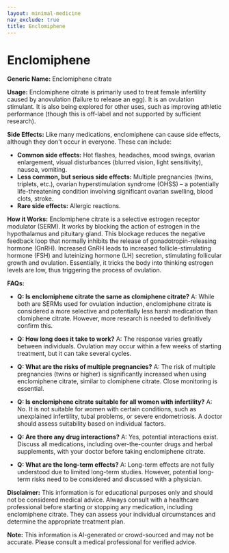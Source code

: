 ```yaml
---
layout: minimal-medicine
nav_exclude: true
title: Enclomiphene
---
```


# Enclomiphene

**Generic Name:** Enclomiphene citrate

**Usage:** Enclomiphene citrate is primarily used to treat female infertility caused by anovulation (failure to release an egg). It is an ovulation stimulant.  It is also being explored for other uses, such as improving athletic performance (though this is off-label and not supported by sufficient research).

**Side Effects:**  Like many medications, enclomiphene can cause side effects, although they don't occur in everyone.  These can include:

* **Common side effects:** Hot flashes, headaches, mood swings, ovarian enlargement, visual disturbances (blurred vision, light sensitivity), nausea, vomiting.
* **Less common, but serious side effects:** Multiple pregnancies (twins, triplets, etc.), ovarian hyperstimulation syndrome (OHSS) – a potentially life-threatening condition involving significant ovarian swelling,  blood clots, stroke.
* **Rare side effects:** Allergic reactions.


**How it Works:** Enclomiphene citrate is a selective estrogen receptor modulator (SERM).  It works by blocking the action of estrogen in the hypothalamus and pituitary gland. This blockage reduces the negative feedback loop that normally inhibits the release of gonadotropin-releasing hormone (GnRH). Increased GnRH leads to increased follicle-stimulating hormone (FSH) and luteinizing hormone (LH) secretion, stimulating follicular growth and ovulation. Essentially, it tricks the body into thinking estrogen levels are low, thus triggering the process of ovulation.

**FAQs:**

* **Q: Is enclomiphene citrate the same as clomiphene citrate?** A:  While both are SERMs used for ovulation induction, enclomiphene citrate is considered a more selective and potentially less harsh medication than clomiphene citrate.  However, more research is needed to definitively confirm this.

* **Q: How long does it take to work?** A:  The response varies greatly between individuals.  Ovulation may occur within a few weeks of starting treatment, but it can take several cycles.

* **Q: What are the risks of multiple pregnancies?** A:  The risk of multiple pregnancies (twins or higher) is significantly increased when using enclomiphene citrate, similar to clomiphene citrate.  Close monitoring is essential.

* **Q:  Is enclomiphene citrate suitable for all women with infertility?** A:  No.  It is not suitable for women with certain conditions, such as unexplained infertility, tubal problems, or severe endometriosis.  A doctor should assess suitability based on individual factors.

* **Q:  Are there any drug interactions?** A:  Yes, potential interactions exist. Discuss all medications, including over-the-counter drugs and herbal supplements, with your doctor before taking enclomiphene citrate.

* **Q:  What are the long-term effects?** A: Long-term effects are not fully understood due to limited long-term studies.  However, potential long-term risks need to be considered and discussed with a physician.


**Disclaimer:** This information is for educational purposes only and should not be considered medical advice.  Always consult with a healthcare professional before starting or stopping any medication, including enclomiphene citrate.  They can assess your individual circumstances and determine the appropriate treatment plan.


**Note:** This information is AI-generated or crowd-sourced and may not be accurate. Please consult a medical professional for verified advice.